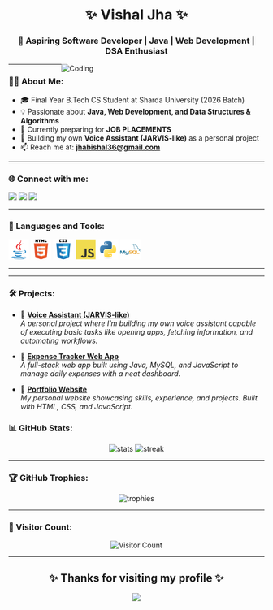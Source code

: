 <h1 align="center">✨ Vishal Jha ✨</h1>
<h3 align="center">🚀 Aspiring Software Developer | Java | Web Development | DSA Enthusiast</h3>

<img align="right" alt="Coding" width="400" src="https://media.giphy.com/media/qgQUggAC3Pfv687qPC/giphy.gif">

---

### 👨‍💻 About Me:
- 🎓 Final Year B.Tech CS Student at Sharda University (2026 Batch)  
- 💡 Passionate about **Java, Web Development, and Data Structures & Algorithms**  
- 🌱 Currently preparing for **JOB PLACEMENTS**  
- 🔭 Building my own **Voice Assistant (JARVIS-like)** as a personal project  
- 📫 Reach me at: **jhabishal36@gmail.com**  

---

### 🌐 Connect with me:
<p align="left">
<a href="mailto:jhabishal36@gmail.com"><img src="https://img.shields.io/badge/Gmail-D14836?style=for-the-badge&logo=gmail&logoColor=white"/></a>
<a href="https://www.linkedin.com/in/vishal-jha-1a2611280/"><img src="https://img.shields.io/badge/LinkedIn-0077B5?style=for-the-badge&logo=linkedin&logoColor=white"/></a>
<a href="https://github.com/Vishal182004"><img src="https://img.shields.io/badge/GitHub-100000?style=for-the-badge&logo=github&logoColor=white"/></a>
</p>

---

### 🚀 Languages and Tools:
<p align="left">
<img src="https://raw.githubusercontent.com/devicons/devicon/master/icons/java/java-original.svg" alt="java" width="40" height="40"/> 
<img src="https://raw.githubusercontent.com/devicons/devicon/master/icons/html5/html5-original-wordmark.svg" alt="html5" width="40" height="40"/> 
<img src="https://raw.githubusercontent.com/devicons/devicon/master/icons/css3/css3-original-wordmark.svg" alt="css3" width="40" height="40"/> 
<img src="https://raw.githubusercontent.com/devicons/devicon/master/icons/javascript/javascript-original.svg" alt="javascript" width="40" height="40"/> 
<img src="https://raw.githubusercontent.com/devicons/devicon/master/icons/python/python-original.svg" alt="python" width="40" height="40"/> 
<img src="https://raw.githubusercontent.com/devicons/devicon/master/icons/mysql/mysql-original-wordmark.svg" alt="mysql" width="40" height="40"/> 
</p>

---
---

### 🛠️ Projects:
<p align="left">
  
- 🔹 **[Voice Assistant (JARVIS-like)](https://github.com/Vishal182004/YourRepoNameHere)**  
  *A personal project where I’m building my own voice assistant capable of executing basic tasks like opening apps, fetching information, and automating workflows.*  

- 🔹 **[Expense Tracker Web App](https://github.com/Vishal182004/YourRepoNameHere)**  
  *A full-stack web app built using Java, MySQL, and JavaScript to manage daily expenses with a neat dashboard.*  

- 🔹 **[Portfolio Website](https://github.com/Vishal182004/YourRepoNameHere)**  
  *My personal website showcasing skills, experience, and projects. Built with HTML, CSS, and JavaScript.*  

</p>


### 📊 GitHub Stats:
<p align="center">
  <img src="https://github-readme-stats.vercel.app/api?username=Vishal182004&show_icons=true&theme=tokyonight" alt="stats"/>
  <img src="https://github-readme-streak-stats.herokuapp.com/?user=Vishal182004&theme=tokyonight" alt="streak"/>
</p>

---

### 🏆 GitHub Trophies:
<p align="center">
  <img src="https://github-profile-trophy.vercel.app/?username=Vishal182004&theme=onedark" alt="trophies"/>
</p>

---

### 👀 Visitor Count:
<p align="center">
  <img src="https://profile-counter.glitch.me/Vishal182004/count.svg" alt="Visitor Count"/>
</p>

---

<h2 align="center">✨ Thanks for visiting my profile ✨</h2>
<p align="center">
  <img src="https://media.giphy.com/media/26AHONQ79FdWZhAI0/giphy.gif" width="300"/>
</p>


